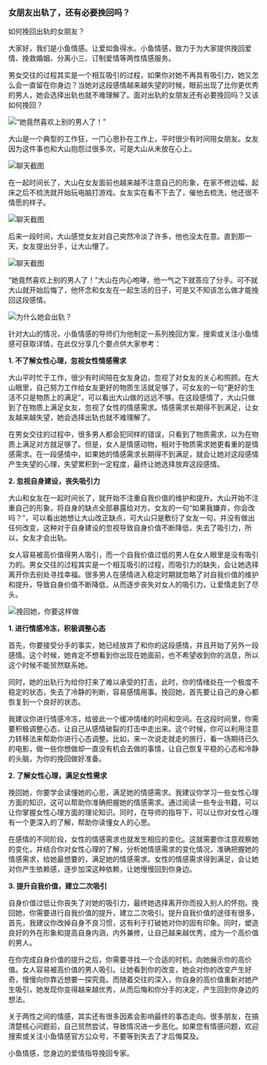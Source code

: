 ### 女朋友出轨了，还有必要挽回吗？

如何挽回出轨的女朋友？

大家好，我们是小鱼情感。让爱如鱼得水。小鱼情感，致力于为大家提供挽回爱情、挽救婚姻、分离小三、订制爱情等两性情感服务。

男女交往的过程其实是一个相互吸引的过程，如果你对她不再具有吸引力，她又怎么会一直留在你身边？当她对这段感情越来越失望的时候，眼前出现了比你更优秀的男人，她会选择出轨也就不难理解了。面对出轨的女朋友还有必要挽回吗？又该如何挽回？

![“她竟然喜欢上别的男人了！”](/im/images/articles/a4/a4_1/image1.jpeg "“她竟然喜欢上别的男人了！”")

大山是一个典型的工作狂，一门心思扑在工作上，平时很少有时间陪女朋友。女友因为这件事也和大山抱怨过很多次，可是大山从未放在心上。

![聊天截图](/im/images/articles/a4/a4_1/image2.jpeg "聊天截图")

在一起时间长了，大山在女友面前也越来越不注意自己的形象，在家不修边幅，起床之后不梳洗就开始玩电脑打游戏。女友实在看不下去了，催他去梳洗，他还很不情愿的样子。

![聊天截图](/im/images/articles/a4/a4_1/image3.jpeg "聊天截图")

后来一段时间，大山感觉女友对自己突然冷淡了许多，他也没太在意。直到那一天，女友提出分手，让大山懵了。

![聊天截图](/im/images/articles/a4/a4_1/image4.jpeg "聊天截图")

“她竟然喜欢上别的男人了！”大山在内心咆哮，他一气之下就答应了分手。可不就大山就开始后悔了，他怀念和女友在一起生活的日子，可是又不知该怎么做才能挽回这段感情。

![为什么她会出轨？](/im/images/articles/a4/a4_1/image5.jpeg "为什么她会出轨？")

针对大山的情况，小鱼情感的导师们为他制定一系列挽回方案，搜索或关注小鱼情感可获取详情，在此仅分享几个要点供大家参考：

**1. 不了解女性心理，忽视女性情感需求**

大山平时忙于工作，很少有时间陪在女友身边，忽视了对女友的关心和照顾。在大山眼里，自己努力工作给女友更好的物质生活就足够了，可女友的一句“更好的生活不只是物质上的满足”，可以看出大山做的远远不够。在这段感情了，大山只做到了在物质上满足女友，忽视了女性的情感需求。情感需求长期得不到满足，让女友越来越失望，她会选择出轨也就不难理解了。

在男女交往的过程中，很多男人都会犯同样的错误，只看到了物质需求，以为在物质上满足对方就足够了。但是，女人是情感动物，相对于物质需求她更看重的是情感需求。在一段感情中，如果她的情感需求长期得不到满足，就会让她对这段感情产生失望的心理，失望累积到一定程度，最终让她选择放弃这段感情。

**2. 忽视自身建设，丧失吸引力**

大山和女友在一起时间长了，就开始不注重自我价值的维护和提升。大山开始不注重自己的形象，将自身的缺点全部暴露给对方。女友的一句“如果我嫌弃，你会改吗？”，可以看出她想让大山改正缺点，可大山只是敷衍了女友一句，并没有做出任何改变，这种对于自身建设的忽视导致自身价值不断降低，失去了吸引力，所以，女友才会出轨。

女人容易被高价值得男人吸引，而一个自我价值过低的男人在女人眼里是没有吸引力的。男女交往的过程其实是一个相互吸引的过程，而吸引力的缺失，会让她选择离开你去别处寻找幸福。很多男人在感情进入稳定时期就忽略了对自我价值的维护和提升，导致自身价值不断降低，从而逐步丧失对女人的吸引力，让爱情走到了尽头。

![挽回她，你要这样做](/im/images/articles/a4/a4_1/image6.jpeg "挽回她，你要这样做")

**1. 进行情感冷冻，积极调整心态**

首先，你要接受分手的事实，她已经放弃了和你的这段感情，并且开始了另外一段感情。这个时候，她肯定不想看到你出现在她面前，也不希望收到你的消息，所以这个时候不能贸然联系她。

同时，她的出轨行为给你打来了难以承受的打击，此时，你的情绪处在一个极度不稳定的状态，失去了冷静的判断，容易感情用事。挽回她，首先要让自己的身心都恢复到一个良好的状态。

我建议你进行情感冷冻，给彼此一个缓冲情绪的时间和空间。在这段时间里，你需要积极调整心态，让自己从感情破裂的打击中走出来。这个时候，你可以利用注意力转移法来帮助你进行心态调整。比如，来一次说走就走的旅行，看一场期待已久的电影，做一些你想做却一直没有机会去做的事情，让自己恢复平稳的心态和冷静的头脑，为你的挽回做好准备。

**2. 了解女性心理，满足女性需求**

挽回她，你要学会读懂她的心思，满足她的情感需求。我建议你学习一些女性心理方面的知识，这可以帮助你准确把握她的情感需求。通过阅读一些专业书籍，可以让你掌握女性心理方面的理论知识。同时，在导师的指导下，可以让你对女性心理有一个更深入的了解，帮助你读懂女人的心思。

在感情的不同阶段，女性的情感需求也就发生相应的变化。这就需要你注意观察她的变化，并结合你对女性心理的了解，分析她情感需求的变化情况，准确把握她的情感需求，给她最想要的，满足她的情感需求。女性的情感需求得到满足，会让她对你产生依赖感，逐步加深这种依赖，让她慢慢回到你身边。

**3. 提升自我价值，建立二次吸引**

自身价值过低让你丧失了对她的吸引力，最终她选择离开你而投入别人的怀抱。挽回她，你需要进行自我价值的提升，建立二次吸引。提升自我价值的途径有很多，首先，我建议你改掉自身不良习惯，这有利于打破她对你的固有印象。同时，塑造良好的外在形象和提高自身内涵，内外兼修，让自己越来越优秀，成为一个高价值的男人。

在你完成自身价值的提升之后，你需要寻找一个合适的时机，向她展示你的高价值。女人容易被高价值的男人吸引。让她看到你的改变，她会对你的改变产生好奇，慢慢向你靠近想要一探究竟。而随着交往的深入，你自身的高价值重新对她产生吸引，她发现你变得越来越优秀，从而后悔和你分手的决定，产生回到你身边的想法。

关于两性之间的情感，其实还有很多因素会影响最终的事态走向。很多朋友，在搞清楚核心问题前，自己贸然尝试，导致情况进一步恶化。如果您有情感问题，欢迎搜索或关注小鱼情感官方公众号，不要等到失去了才后悔莫及。

小鱼情感，您身边的爱情指导挽回专家。

